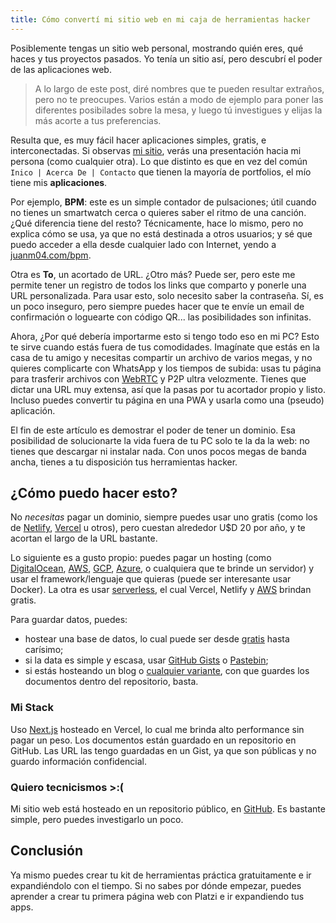 ```yaml
---
title: Cómo convertí mi sitio web en mi caja de herramientas hacker
---
```


Posiblemente tengas un sitio web personal, mostrando quién eres, qué haces y tus proyectos pasados. Yo tenía un sitio así, pero descubrí el poder de las aplicaciones web.

> A lo largo de este post, diré nombres que te pueden resultar extraños, pero no te preocupes. Varios están a modo de ejemplo para poner las diferentes posibilades sobre la mesa, y luego tú investigues y elijas la más acorte a tus preferencias.

Resulta que, es muy fácil hacer aplicaciones simples, gratis, e interconectadas. Si observas [mi sitio](https://juanm04.com), verás una presentación hacia mi persona (como cualquier otra). Lo que distinto es que en vez del común `Inico | Acerca De | Contacto` que tienen la mayoría de portfolios, el mío tiene mis **aplicaciones**.

Por ejemplo, **BPM**: este es un simple contador de pulsaciones; útil cuando no tienes un smartwatch cerca o quieres saber el ritmo de una canción. ¿Qué diferencia tiene del resto? Técnicamente, hace lo mismo, pero no explica cómo se usa, ya que no está destinada a otros usuarios; y sé que puedo acceder a ella desde cualquier lado con Internet, yendo a [juanm04.com/bpm](/bpm).

Otra es **To**, un acortado de URL. ¿Otro más? Puede ser, pero este me permite tener un registro de todos los links que comparto y ponerle una URL personalizada. Para usar esto, solo necesito saber la contraseña. Sí, es un poco inseguro, pero siempre puedes hacer que te envíe un email de confirmación o loguearte con código QR... las posibilidades son infinitas.

Ahora, ¿Por qué debería importarme esto si tengo todo eso en mi PC? Esto te sirve cuando estás fuera de tus comodidades. Imagínate que estás en la casa de tu amigo y necesitas compartir un archivo de varios megas, y no quieres complicarte con WhatsApp y los tiempos de subida: usas tu página para trasferir archivos con [WebRTC](https://webrtc.org/) y P2P ultra velozmente. Tienes que dictar una URL muy extensa, así que la pasas por tu acortador propio y listo. Incluso puedes convertir tu página en una PWA y usarla como una (pseudo) aplicación.

El fin de este artículo es demostrar el poder de tener un dominio. Esa posibilidad de solucionarte la vida fuera de tu PC solo te la da la web: no tienes que descargar ni instalar nada. Con unos pocos megas de banda ancha, tienes a tu disposición tus herramientas hacker.

## ¿Cómo puedo hacer esto?
No _necesitas_ pagar un dominio, siempre puedes usar uno gratis (como los de [Netlify](https://www.netlify.com/), [Vercel](https://www.vercel.com) u otros), pero cuestan alrededor U$D 20 por año, y te acortan el largo de la URL bastante.

Lo siguiente es a gusto propio: puedes pagar un hosting (como [DigitalOcean](https://www.digitalocean.com/products/droplets/), [AWS](https://aws.amazon.com/ec2/), [GCP](https://cloud.google.com/compute), [Azure](https://azure.microsoft.com/en-us/services/virtual-machines/), o cualquiera que te brinde un servidor) y usar el framework/lenguaje que quieras (puede ser interesante usar Docker). La otra es usar [serverless](https://platzi.com/blog/microservicios-sin-servidor/), el cual Vercel, Netlify y [AWS](https://aws.amazon.com/lambda/) brindan gratis.

Para guardar datos, puedes:
- hostear una base de datos, lo cual puede ser desde [gratis](https://firebase.google.com/products/firestore) hasta carísimo;
- si la data es simple y escasa, usar [GitHub Gists](https://gist.github.com/) o [Pastebin](https://www.pastebin.com);
- si estás hosteando un blog o [cualquier variante](/docs), con que guardes los documentos dentro del repositorio, basta.

### Mi Stack

Uso [Next.js](https://nextjs.org) hosteado en Vercel, lo cual me brinda alto performance sin pagar un peso. Los documentos están guardado en un repositorio en GitHub. Las URL las tengo guardadas en un Gist, ya que son públicas y no guardo información confidencial.

### Quiero tecnicismos >:(

Mi sitio web está hosteado en un repositorio público, en [GitHub](https://github.com/JuanM04/juanm04). Es bastante simple, pero puedes investigarlo un poco.

## Conclusión

Ya mismo puedes crear tu kit de herramientas práctica gratuitamente e ir expandiéndolo con el tiempo. Si no sabes por dónde empezar, puedes aprender a crear tu primera página web con Platzi e ir expandiendo tus apps.